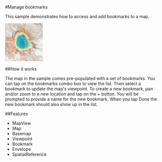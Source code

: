 #Manage bookmarks

This sample demonstrates how to access and add bookmarks to a map.

![](ManageBookmarks.png)

##How it works

The map in the sample comes pre-populated with a set of bookmarks. You can tap on the bookmarks combo box to view the list. Then select a bookmark to update the map's viewpoint. To create a new bookmark, pan and/or zoom to a new location and tap on the + button. You will be prompted to provide a name for the new bookmark. When you tap Done the new bookmark should also show up in the list.

##Features
- MapView
- Map
- Basemap
- Viewpoint
- Bookmark
- Envelope
- SpatialReference
